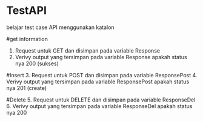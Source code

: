 # TestAPI
belajar test case API menggunakan katalon


#get information
1. Request untuk GET dan disimpan pada variable Response
2. Verivy output yang tersimpan pada variable Response apakah status nya 200 (sukses)

#Insert 
3. Request untuk POST dan disimpan pada variable ResponsePost 
4. Verivy output yang tersimpan pada variable ResponsePost apakah status nya 201 (create)

#Delete 
5. Request untuk DELETE dan disimpan pada variable ResponseDel 
6. Verivy output yang tersimpan pada variable ResponseDel apakah status nya 200
